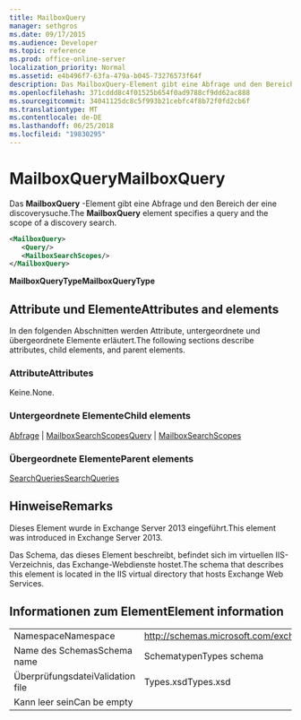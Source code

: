 ```yaml
---
title: MailboxQuery
manager: sethgros
ms.date: 09/17/2015
ms.audience: Developer
ms.topic: reference
ms.prod: office-online-server
localization_priority: Normal
ms.assetid: e4b496f7-63fa-479a-b045-73276573f64f
description: Das MailboxQuery-Element gibt eine Abfrage und den Bereich der eine discoverysuche.
ms.openlocfilehash: 371cddd8c4f01525b654f0ad9788cf9dd62ac888
ms.sourcegitcommit: 34041125dc8c5f993b21cebfc4f8b72f0fd2cb6f
ms.translationtype: MT
ms.contentlocale: de-DE
ms.lasthandoff: 06/25/2018
ms.locfileid: "19830295"
---
```

# <a name="mailboxquery"></a><span data-ttu-id="34cbe-103">MailboxQuery</span><span class="sxs-lookup"><span data-stu-id="34cbe-103">MailboxQuery</span></span>

<span data-ttu-id="34cbe-104">Das **MailboxQuery** -Element gibt eine Abfrage und den Bereich der eine discoverysuche.</span><span class="sxs-lookup"><span data-stu-id="34cbe-104">The **MailboxQuery** element specifies a query and the scope of a discovery search.</span></span> 
  
```XML
<MailboxQuery>
   <Query/>
   <MailboxSearchScopes/>
</MailboxQuery>
```

<span data-ttu-id="34cbe-105">**MailboxQueryType**</span><span class="sxs-lookup"><span data-stu-id="34cbe-105">**MailboxQueryType**</span></span>

## <a name="attributes-and-elements"></a><span data-ttu-id="34cbe-106">Attribute und Elemente</span><span class="sxs-lookup"><span data-stu-id="34cbe-106">Attributes and elements</span></span>

<span data-ttu-id="34cbe-107">In den folgenden Abschnitten werden Attribute, untergeordnete und übergeordnete Elemente erläutert.</span><span class="sxs-lookup"><span data-stu-id="34cbe-107">The following sections describe attributes, child elements, and parent elements.</span></span>
  
### <a name="attributes"></a><span data-ttu-id="34cbe-108">Attribute</span><span class="sxs-lookup"><span data-stu-id="34cbe-108">Attributes</span></span>

<span data-ttu-id="34cbe-109">Keine.</span><span class="sxs-lookup"><span data-stu-id="34cbe-109">None.</span></span>
  
### <a name="child-elements"></a><span data-ttu-id="34cbe-110">Untergeordnete Elemente</span><span class="sxs-lookup"><span data-stu-id="34cbe-110">Child elements</span></span>

<span data-ttu-id="34cbe-111">[Abfrage](query.md) | [MailboxSearchScopes](mailboxsearchscopes.md)</span><span class="sxs-lookup"><span data-stu-id="34cbe-111">[Query](query.md) | [MailboxSearchScopes](mailboxsearchscopes.md)</span></span>
  
### <a name="parent-elements"></a><span data-ttu-id="34cbe-112">Übergeordnete Elemente</span><span class="sxs-lookup"><span data-stu-id="34cbe-112">Parent elements</span></span>

[<span data-ttu-id="34cbe-113">SearchQueries</span><span class="sxs-lookup"><span data-stu-id="34cbe-113">SearchQueries</span></span>](searchqueries.md)
  
## <a name="remarks"></a><span data-ttu-id="34cbe-114">Hinweise</span><span class="sxs-lookup"><span data-stu-id="34cbe-114">Remarks</span></span>

<span data-ttu-id="34cbe-115">Dieses Element wurde in Exchange Server 2013 eingeführt.</span><span class="sxs-lookup"><span data-stu-id="34cbe-115">This element was introduced in Exchange Server 2013.</span></span>
  
<span data-ttu-id="34cbe-116">Das Schema, das dieses Element beschreibt, befindet sich im virtuellen IIS-Verzeichnis, das Exchange-Webdienste hostet.</span><span class="sxs-lookup"><span data-stu-id="34cbe-116">The schema that describes this element is located in the IIS virtual directory that hosts Exchange Web Services.</span></span>
  
## <a name="element-information"></a><span data-ttu-id="34cbe-117">Informationen zum Element</span><span class="sxs-lookup"><span data-stu-id="34cbe-117">Element information</span></span>

|||
|:-----|:-----|
|<span data-ttu-id="34cbe-118">Namespace</span><span class="sxs-lookup"><span data-stu-id="34cbe-118">Namespace</span></span>  <br/> |http://schemas.microsoft.com/exchange/services/2006/types  <br/> |
|<span data-ttu-id="34cbe-119">Name des Schemas</span><span class="sxs-lookup"><span data-stu-id="34cbe-119">Schema name</span></span>  <br/> |<span data-ttu-id="34cbe-120">Schematypen</span><span class="sxs-lookup"><span data-stu-id="34cbe-120">Types schema</span></span>  <br/> |
|<span data-ttu-id="34cbe-121">Überprüfungsdatei</span><span class="sxs-lookup"><span data-stu-id="34cbe-121">Validation file</span></span>  <br/> |<span data-ttu-id="34cbe-122">Types.xsd</span><span class="sxs-lookup"><span data-stu-id="34cbe-122">Types.xsd</span></span>  <br/> |
|<span data-ttu-id="34cbe-123">Kann leer sein</span><span class="sxs-lookup"><span data-stu-id="34cbe-123">Can be empty</span></span>  <br/> ||
   

